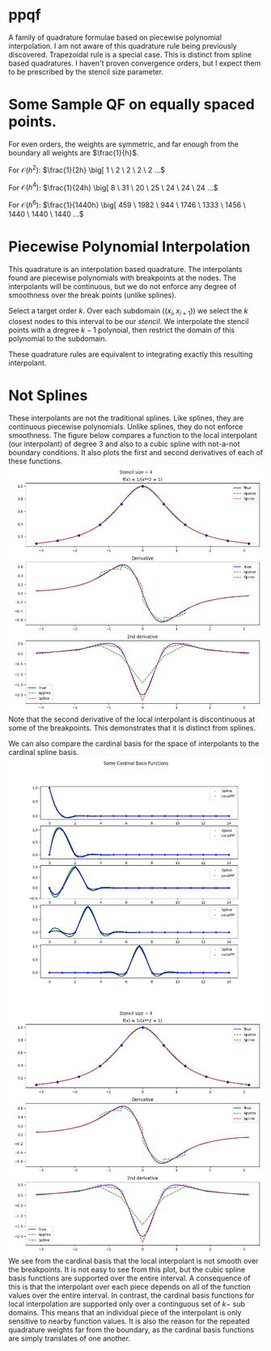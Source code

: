 # ppqf
A family of quadrature formulae based on piecewise polynomial interpolation.
I am not aware of this quadrature rule being previously discovered.
Trapezoidal rule is a special case.
This is distinct from spline based quadratures.
I haven't proven convergence orders, but I expect them to be prescribed by the stencil size parameter.

# Some Sample QF on equally spaced points.
For even orders, the weights are symmetric, and far enough from the boundary all weights are $\frac{1}{h}$.

For $\mathcal{O}(h^2)$:
$\frac{1}{2h} \big[ 1 \ 2 \ 2 \ 2 \ 2 ...$

For $\mathcal{O}(h^4)$:
$\frac{1}{24h} \big[ 8 \ 31 \ 20 \ 25 \ 24 \ 24 \ 24 ...$

For $\mathcal{O}(h^6)$:
$\frac{1}{1440h} \big[ 459 \ 1982 \ 944 \ 1746 \ 1333 \ 1456 \ 1440 \ 1440 \ 1440 ...$

# Piecewise Polynomial Interpolation
This quadrature is an interpolation based quadrature.
The interpolants found are piecewise polynomials with breakpoints at the nodes.
The interpolants will be continuous, but we do not enforce any degree of smoothness over the break points (unlike splines).

Select a target order $k$.
Over each subdomain ($(x_i, x_{i+1})$) we select the $k$ closest nodes to this interval to be our *stencil*.
We interpolate the stencil points with a dregree $k-1$ polynoial, then restrict the domain of this polynomial to the subdomain.

These quadrature rules are equivalent to integrating exactly this resulting interpolant.

# Not Splines
These interpolants are not the traditional splines.
Like splines, they are continuous piecewise polynomials.
Unlike splines, they do not enforce smoothness.
The figure below compares a function to the local interpolant (our interpolant) of degree 3 and also to a cubic spline with not-a-not boundary conditions.
It also plots the first and second derivatives of each of these functions.
![Not Splines](images/not_spline.png)
Note that the second derivative of the local interpolant is discontinuous at some of the breakpoints.
This demonstrates that it is distinct from splines.

We can also compare the cardinal basis for the space of interpolants to the cardinal spline basis.
![Cardinal Basis](images/cardinal_basis.png)
![Cardinal Basis](images/not_spline.png)
We see from the cardinal basis that the local interpolant is not smooth over the breakpoints.
It is not easy to see from this plot, but the cubic spline basis functions are supported over the entire interval.
A consequence of this is that the interpolant over each piece depends on all of the function values over the entire interval.
In contrast, the cardinal basis functions for local interpolation are supported only over a continguous set of $k-$ sub domains.
This means that an individual piece of the interpolant is only sensitive to nearby function values.
It is also the reason for the repeated quadrature weights far from the boundary, as the cardinal basis functions are simply translates of one another.
